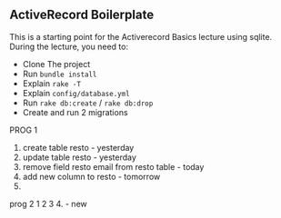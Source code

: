 ## ActiveRecord Boilerplate

This is a starting point for the Activerecord Basics lecture using sqlite. During the lecture, you need to:

- Clone The project
- Run `bundle install`
- Explain `rake -T`
- Explain `config/database.yml`
- Run `rake db:create` / `rake db:drop`
- Create and run 2 migrations



PROG 1
1. create table resto - yesterday
2. update table resto - yesterday
3. remove field resto email from resto table - today
4. add new column to resto - tomorrow
5.


prog 2
1
2
3
4. - new 
